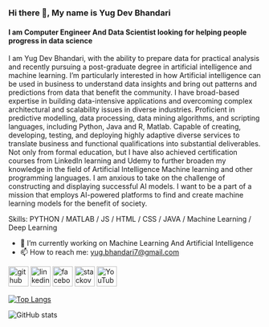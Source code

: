 ### Hi there 👋, My name is Yug Dev Bhandari
#### I am Computer Engineer And Data Scientist looking for helping people progress in data science 
I am Yug Dev Bhandari, with the ability to prepare data for practical analysis and recently pursuing a post-graduate degree in artificial intelligence and machine learning. I’m particularly interested in how Artificial intelligence can be used in business to understand data insights and bring out patterns and predictions from data that benefit the community.
I have broad-based expertise in building data-intensive applications and overcoming complex architectural and scalability issues in diverse industries. Proficient in predictive modelling, data processing, data mining algorithms, and scripting languages, including Python, Java and R, Matlab. Capable of creating, developing, testing, and deploying highly adaptive diverse services to translate business and functional qualifications into substantial deliverables.
Not only from formal education, but I have also achieved certification courses from LinkedIn learning and Udemy to further broaden my knowledge in the field of Artificial Intelligence Machine learning and other programming languages. 
I am anxious to take on the challenge of constructing and displaying successful AI models. I want to be a part of a mission that employs AI-powered platforms to find and create machine learning models for the benefit of society.

Skills: PYTHON / MATLAB / JS / HTML / CSS / JAVA / Machine Learning / Deep Learning

- 🔭 I’m currently working on Machine Learning And Artificial Intelligence 
- 📫 How to reach me: yug.bhandari7@gmail.com 


[<img src='https://cdn.jsdelivr.net/npm/simple-icons@3.0.1/icons/github.svg' alt='github' height='40'>](https://github.com/theyug7)  [<img src='https://cdn.jsdelivr.net/npm/simple-icons@3.0.1/icons/linkedin.svg' alt='linkedin' height='40'>](https://www.linkedin.com/in/yugdevbhandari/)  [<img src='https://cdn.jsdelivr.net/npm/simple-icons@3.0.1/icons/facebook.svg' alt='facebook' height='40'>](https://www.facebook.com/trueheartprince)  [<img src='https://cdn.jsdelivr.net/npm/simple-icons@3.0.1/icons/stackoverflow.svg' alt='stackoverflow' height='40'>](https://stackoverflow.com/users/yug-bhandari)  [<img src='https://cdn.jsdelivr.net/npm/simple-icons@3.0.1/icons/youtube.svg' alt='YouTube' height='40'>](https://www.youtube.com/channel/UCIZLmWNSxxgrkbW_L4NJu_g)  

[![Top Langs](https://github-readme-stats.vercel.app/api/top-langs/?username=theyug7)](https://github.com/anuraghazra/github-readme-stats)

![GitHub stats](https://github-readme-stats.vercel.app/api?username=theyug7&show_icons=true)  



